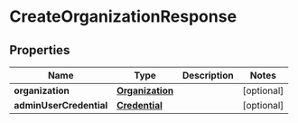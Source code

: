 

# CreateOrganizationResponse


## Properties

Name | Type | Description | Notes
------------ | ------------- | ------------- | -------------
**organization** | [**Organization**](Organization.md) |  |  [optional]
**adminUserCredential** | [**Credential**](Credential.md) |  |  [optional]




